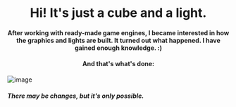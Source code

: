 <h1 align="center">Hi! It's just a cube and a light.
  <h4 align="center">After working with ready-made game engines, I became interested in how the graphics and lights are built. It turned out what happened. I have gained enough knowledge. :)</h4>
 <h4 align="center">And that's what's done:</h4>
  
 ![image](https://github.com/Esc4p1sm/OpenGLLight/assets/138582757/447814cd-1f26-4b62-a7b7-87d57a27f58c)

  <h5 align="left">There may be changes, but it's only possible.</h5>


